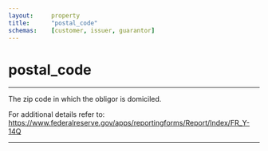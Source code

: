 ```yaml
---
layout:     property
title:      "postal_code"
schemas:    [customer, issuer, guarantor]
---
```


# postal_code

---

The zip code in which the obligor is domiciled.

For additional details refer to: https://www.federalreserve.gov/apps/reportingforms/Report/Index/FR_Y-14Q

---
